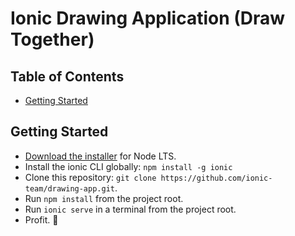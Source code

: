 # Ionic Drawing Application (Draw Together)

## Table of Contents

- [Getting Started](#getting-started)

## Getting Started

- [Download the installer](https://nodejs.org/) for Node LTS.
- Install the ionic CLI globally: `npm install -g ionic`
- Clone this repository: `git clone https://github.com/ionic-team/drawing-app.git`.
- Run `npm install` from the project root.
- Run `ionic serve` in a terminal from the project root.
- Profit. :tada:
